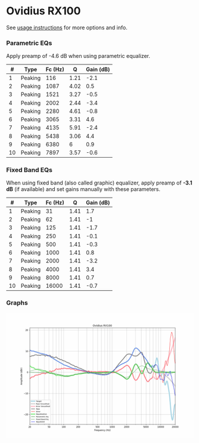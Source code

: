 # Ovidius RX100
See [usage instructions](https://github.com/jaakkopasanen/AutoEq#usage) for more options and info.

### Parametric EQs
Apply preamp of -4.6 dB when using parametric equalizer.

|   # | Type    |   Fc (Hz) |    Q |   Gain (dB) |
|-----|---------|-----------|------|-------------|
|   1 | Peaking |       116 | 1.21 |        -2.1 |
|   2 | Peaking |      1087 | 4.02 |         0.5 |
|   3 | Peaking |      1521 | 3.27 |        -0.5 |
|   4 | Peaking |      2002 | 2.44 |        -3.4 |
|   5 | Peaking |      2280 | 4.61 |        -0.8 |
|   6 | Peaking |      3065 | 3.31 |         4.6 |
|   7 | Peaking |      4135 | 5.91 |        -2.4 |
|   8 | Peaking |      5438 | 3.06 |         4.4 |
|   9 | Peaking |      6380 | 6    |         0.9 |
|  10 | Peaking |      7897 | 3.57 |        -0.6 |

### Fixed Band EQs
When using fixed band (also called graphic) equalizer, apply preamp of **-3.1 dB** (if available) and set gains manually with these parameters.

|   # | Type    |   Fc (Hz) |    Q |   Gain (dB) |
|-----|---------|-----------|------|-------------|
|   1 | Peaking |        31 | 1.41 |         1.7 |
|   2 | Peaking |        62 | 1.41 |        -1   |
|   3 | Peaking |       125 | 1.41 |        -1.7 |
|   4 | Peaking |       250 | 1.41 |        -0.1 |
|   5 | Peaking |       500 | 1.41 |        -0.3 |
|   6 | Peaking |      1000 | 1.41 |         0.8 |
|   7 | Peaking |      2000 | 1.41 |        -3.2 |
|   8 | Peaking |      4000 | 1.41 |         3.4 |
|   9 | Peaking |      8000 | 1.41 |         0.7 |
|  10 | Peaking |     16000 | 1.41 |        -0.7 |

### Graphs
![](./Ovidius%20RX100.png)
